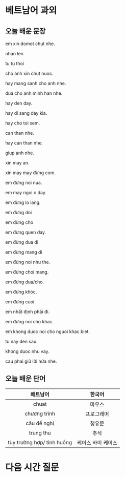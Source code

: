 # 베트남어 과외

## 오늘 배운 문장

em xin domot chut nhe.

nhan len

tu tu thoi

cho anh xin chut nuoc.

hay mang sanh cho anh nhe.

dua cho anh minh han nhe.

hay den day.

hay di sang day kia.

hay cho toi xem.

can than nhe.

hay can than nhe.

giup anh nhe.

xin may an.

xin may may đừng com.

em đừng noi nua.

em may ngoi o day.

em đừng lo lang.

em đừng doi

em đừng cho

em đừng quen day.

em đừng dua di

em đừng mang di

em đừng noi nhu the.

em đừng choi mang.

em đừng dua/cho.

em đừng khóc.

em đừng cuoi.

em nhất định phải đi.

em đừng noi cho khac.

em khong duoc noi cho nguoi khac biet.

tu nay den sau.

khong duoc nhu vay.

cau phai giữ lời hứa nhe.




## 오늘 배운 단어
| 베트남어 | 한국어 |
|:--:|:--:|
|chuat|마우스|
|chương trình|프로그래머|
|câu đề nghị|청유문|
|trung thu|추석|
|tùy trường hợp/ tình huống|케이스 바이 케이스|


# 다음 시간 질문